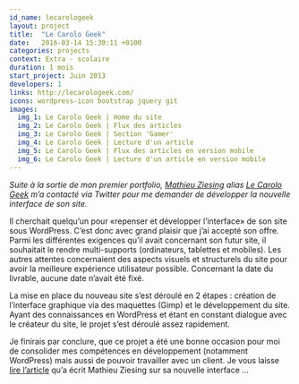 ```yaml
---
id_name: lecarologeek
layout: project
title:  "Le Carolo Geek"
date:   2016-03-14 15:30:11 +0100
categories: projects
context: Extra - scolaire
duration: 1 mois
start_project: Juin 2013
developers: 1
links: http://lecarologeek.com/
icons: wordpress-icon bootstrap jquery git
images:
  img_1: Le Carolo Geek | Home du site
  img_2: Le Carolo Geek | Flux des articles
  img_3: Le Carolo Geek | Section 'Gamer'
  img_4: Le Carolo Geek | Lecture d'un article
  img_5: Le Carolo Geek | Flux des articles en version mobile
  img_6: Le Carolo Geek | Lecture d'un article en version mobile
---
```


*Suite à la sortie de mon premier portfolio, [Mathieu Ziesing][mathieu]
alias [Le Carolo Geek][lecarologeek] m’a contacté via Twitter pour me demander
de développer la nouvelle interface de son site.*

Il cherchait quelqu’un pour «repenser et développer l’interface» de son site
sous WordPress. C’est donc avec grand plaisir que j’ai accepté son offre. Parmi
les différentes exigences qu’il avait concernant son futur site, il souhaitait
le rendre multi-supports (ordinateurs, tablettes et mobiles). Les autres
attentes concernaient des aspects visuels et structurels du site pour avoir la
meilleure expérience utilisateur possible. Concernant la date du livrable,
aucune date n’avait été fixé.

La mise en place du nouveau site s’est déroulé en 2 étapes : création de
l’interface graphique via des maquettes (Gimp) et le développement du site.
Ayant des connaissances en WordPress et étant en constant dialogue avec le
créateur du site, le projet s’est déroulé assez rapidement.

Je finirais par conclure, que ce projet a été une bonne occasion pour moi de
consolider mes compétences en développement (notamment WordPress) mais aussi de
pouvoir travailler avec un client. Je vous laisse [lire l’article][article]
qu’a écrit Mathieu Ziesing sur sa nouvelle interface ...

[mathieu]: https://twitter.com/mathieuzie
[lecarologeek]: https://twitter.com/lecarologeek
[article]: http://lecarologeek.com/nouvelle-interface-pour-le-carolo-geek/
